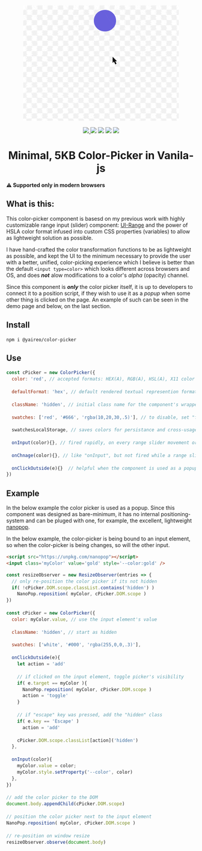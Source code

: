 <p align="center">
  <a href='https://yaireo.github.io/color-picker/'>
    <img src="./demo.gif?sanitize=true" alt="color picker demo gif"/>
  </a>
<p>


<p align="center">
  <a href='https://www.npmjs.com/package/@yaireo/color-picker'>
      <img src="https://badgen.net/npm/v/@yaireo/color-picker?color=blue" />
  </a>
  <img src="https://badgen.net/npm/license/@yaireo/color-picker?color=green" />
  <img src="https://badgen.net/badgesize/brotli/@yaireo/color-picker/@yaireo/color-picker?color=yellow" />
  <img src="https://badgen.net/badgesize/gzip/@yaireo/color-picker/@yaireo/color-picker?color=red" />
  <img src="https://badgen.net/npm/dw/@yaireo/color-picker?color=purple" />
</p>

<h1 align="center">
  Minimal, 5KB Color-Picker in Vanila-js
</h1>

**⚠️ Supported only in modern browsers**

## What is this:

This color-picker component is basesd on my previous work with highly customizable range input (slider) component: [UI-Range](https://github.com/yairEO/ui-range) and the power of HSLA color format infused into custom CSS properties (variables) to allow as lightweight solution as possible.

I have hand-crafted the color transformation functions to be as lightweight as possible, and kept the UI to
the minimum necessary to provide the user with a better, unified, color-picking experience which I believe is better
than the default `<input type=color>` which looks different across browsers and OS, and does ***not*** alow modifications to a color's *alpha* (opacity) channel.

Since this component is ***only*** the color picker itself, it is up to developers to connect it to a position script,
if they wish to use it as a *popup* when some other thing is clicked on the page. An example of such can be
seen in the demo page and below, on the last section.

## Install

    npm i @yaireo/color-picker

## Use

```js
const cPicker = new ColorPicker({
  color: 'red', // accepted formats: HEX(A), RGB(A), HSL(A), X11 color name

  defaultFormat: 'hex', // default rendered textual represention format

  className: 'hidden', // initial class name for the component's wrapper element

  swatches: ['red', '#666', 'rgba(10,20,30,.5)'], // to disable, set "false" instead of an Array

  swatchesLocalStorage, // saves colors for persistance and cross-usage between picker instances

  onInput(color){}, // fired rapidly, on every range slider movement or any color change

  onChnage(color){}, // like "onInput", but not fired while a range slider is moved

  onClickOutside(e){}  // helpful when the component is used as a popup
})
```

## Example

In the below example the color picker is used as a popup.
Since this component was designed as bare-minimum, it has no internal positioning-system
and can be pluged with one, for example, the excellent, lightweight [nanopop](https://github.com/Simonwep/nanopop).

In the below example, the color-picker is being bound to an input element, so when the color-picker
is being changes, so will the other input.

```html
<script src="https://unpkg.com/nanopop"></script>
<input class='myColor' value='gold' style='--color:gold' />
```

```js
const resizeObserver = new ResizeObserver(entries => {
  // only re-position the color picker if its not hidden
  if( !cPicker.DOM.scope.classList.contains('hidden') )
    NanoPop.reposition( myColor, cPicker.DOM.scope )
})

const cPicker = new ColorPicker({
  color: myColor.value, // use the input element's value

  className: 'hidden', // start as hidden

  swatches: ['white', '#000', 'rgba(255,0,0,.3)'],

  onClickOutside(e){
    let action = 'add'

    // if clicked on the input element, toggle picker's visibility
    if( e.target == myColor ){
      NanoPop.reposition( myColor, cPicker.DOM.scope )
      action = 'toggle'
    }

    // if "escape" key was pressed, add the "hidden" class
    if( e.key == 'Escape' )
      action = 'add'

    cPicker.DOM.scope.classList[action]('hidden')
  },

  onInput(color){
    myColor.value = color;
    myColor.style.setProperty('--color', color)
  },
})

// add the color picker to the DOM
document.body.appendChild(cPicker.DOM.scope)

// position the color picker next to the input element
NanoPop.reposition( myColor, cPicker.DOM.scope )

// re-position on window resize
resizeObserver.observe(document.body)
```

